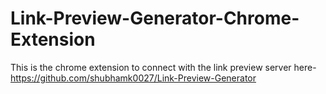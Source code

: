 # Link-Preview-Generator-Chrome-Extension
This is the chrome extension to connect with the link preview server here- https://github.com/shubhamk0027/Link-Preview-Generator
